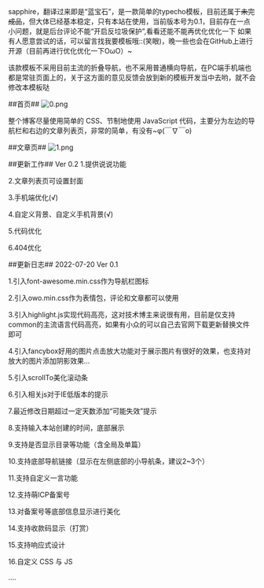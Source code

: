 sapphire，翻译过来即是“蓝宝石”，是一款简单的typecho模板，目前还属于~~未完成品~~，但大体已经基本稳定，只有本站在使用，当前版本号为0.1，目前存在一点小问题，就是后台评论不能“开启反垃圾保护”,看看还能不能再优化优化一下
如果有人愿意尝试的话，可以留言找我要模板哦::(笑眼)，晚一些也会在GitHub上进行开源（目前再进行优化优化一下OωO）~

该款模板不采用目前主流的折叠导航，也不采用普通横向导航，在PC端手机端也都是常驻页面上的，关于这方面的意见反馈会放到新的模板开发当中去哟，就不会修改本模板哒

##首页##
![0.png][1]

整个博客尽量使用简单的 CSS、节制地使用 JavaScript 代码，主要分为左边的导航栏和右边的文章列表页，非常的简单，有没有~φ(￣∇￣o)


##文章页##
![1.png][2]

##更新工作##
Ver 0.2
1.提供说说功能

2.文章列表页可设置封面

3.手机端优化(√)

4.自定义背景、自定义手机背景(√)

5.代码优化

6.404优化

##更新日志##
2022-07-20 Ver 0.1

1.引入font-awesome.min.css作为导航栏图标

2.引入owo.min.css作为表情包，评论和文章都可以使用

3.引入highlight.js实现代码高亮，这对技术博主来说很有用，目前是仅支持common的主流语言代码高亮，如果有小众的可以自己去官网下载更新替换文件即可

4.引入fancybox好用的图片点击放大功能对于展示图片有很好的效果，也支持对放大的图片添加阴影效果...

5.引入scrollTo美化滚动条

6.引入相关js对于IE低版本的提示

7.最近修改日期超过一定天数添加“可能失效”提示

8.支持输入本站创建的时间，底部展示

9.支持是否显示目录等功能（含全局及单篇）

10.支持底部导航链接（显示在左侧底部的小导航条，建议2~3个）

11.支持自定义一言功能

12.支持萌ICP备案号

13.对备案号等底部信息显示进行美化

14.支持收款码显示（打赏）

15.支持响应式设计

16.自定义 CSS 与 JS

....


  [1]: https://www.mochengli.cn/usr/uploads/2022/08/2115269534.png
  [2]: https://www.mochengli.cn/usr/uploads/2022/08/3964284544.png

